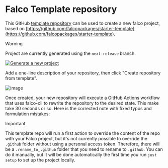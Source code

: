 # Falco Template repository

This GitHub [template repository](https://docs.github.com/en/github/creating-cloning-and-archiving-repositories/creating-a-repository-on-github/creating-a-repository-from-a-template) can be used to create a new falco project, based on [https://github.com/falcopackages/starter-template](https://github.com/falcopackages/starter-template).

> [!WARNING]
> Project are currently generated using the `next-release` branch.

[![Generate a new project](https://img.shields.io/badge/Generate%20a%20new%20project-blue?style=for-the-badge)](https://github.com/falcopackages/falco-template-repository/generate) 

Add a one-line description of your repository, then click "Create repository from template".

![image](https://github.com/user-attachments/assets/2f43ce91-0a11-4dc7-a274-bd4f30dafffb)

Once created, your new repository will execute a GitHub Actions workflow that uses falco-cli to rewrite the repository to the desired state. This make take 30 seconds or so.
Here is the corrected note with fixed typos and formulation mistakes:

> [!IMPORTANT]
> This template repo will run a first action to override the content of the repo with your Falco project, but it's not currently possible to override the `.github` folder without using a personal access token. Therefore, there will be a `.rename_to_.github` folder that you need to rename to `.github`. You can do it manually, but it will be done automatically the first time you run `just setup` to set up the project locally.

